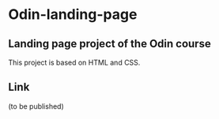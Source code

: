 # Odin-landing-page

## Landing page project of the Odin course
This project is based on HTML and CSS. 

## Link
(to be published)
